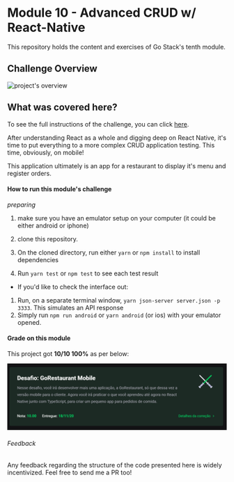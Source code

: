 # Module 10 - Advanced CRUD w/ React-Native

This repository holds the content and exercises of Go Stack's tenth module.

## Challenge Overview

![project's overview](./project_overview.gif)

## What was covered here?

To see the full instructions of the challenge, you can click [here](./project-instructions.md).

After understanding React as a whole and digging deep on React Native, it's time to put everything to a more complex CRUD application testing. This time, obviously, on mobile!

This application ultimately is an app for a restaurant to display it's menu and register orders.

#### How to run this module's challenge

*preparing*
1. make sure you have an emulator setup on your computer (it could be either android or iphone)

1. clone this repository.
2. On the cloned directory, run either `yarn` or `npm install` to install dependencies
3. Run `yarn test` or `npm test` to see each test result

- If you'd like to check the interface out:

1. Run, on a separate terminal window, `yarn json-server server.json -p 3333`. This simulates an API response
2. Simply run `npm run android` or `yarn android` (or ios) with your emulator opened.
#### Grade on this module

This project got **10/10 100%** as per below:

![project's grade](./project_grade.png)

###### Feedback

Any feedback regarding the structure of the code presented here is widely incentivized. Feel free to send me a PR too!
